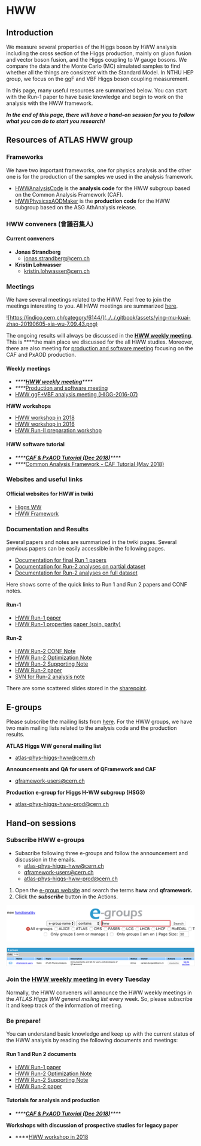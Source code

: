 # HWW

## Introduction

We measure several properties of the Higgs boson by HWW analysis including the cross section of the Higgs production, mainly on gluon fusion and vector boson fusion, and the Higgs coupling to W gauge bosons. We compare the data and the Monte Carlo \(MC\) simulated samples to find whether all the things are consistent with the Standard Model.  In NTHU HEP group, we focus on the ggF and VBF Higgs boson coupling measurement. 

In this page, many useful resources are summarized below. You can start with the Run-1 paper to have basic knowledge and begin to work on the analysis with the HWW framework. 

_**In the end of this page, there will have a hand-on session for you to follow what you can do to start you research!**_

## Resources of ATLAS HWW group 

### Frameworks

We have two important frameworks, one for physics analysis and the other one is for the production of the samples we used in the analysis framework. 

* [HWWAnalysisCode](https://gitlab.cern.ch/atlas-physics/higgs/hww/HWWAnalysisCode) is the **analysis code** for the HWW subgroup based on the Common Analysis Framework \(CAF\).
* [HWWPhysicsxAODMaker](https://gitlab.cern.ch/atlas-physics/higgs/hww/HWWPhysicsxAODMaker) is the **production code** for the HWW subgroup based on the ASG AthAnalysis release.

### HWW conveners \(會議召集人\)

#### Current conveners

* **Jonas Strandberg**
  * jonas.strandberg@cern.ch
* **Kristin Lohwasser**
  * kristin.lohwasser@cern.ch

### Meetings

We have several meetings related to the HWW. Feel free to join the meetings interesting to you. All HWW meetings are summarized [here](https://indico.cern.ch/category/6144/). 

![https://indico.cern.ch/category/6144/](../../.gitbook/assets/ying-mu-kuai-zhao-20190605-xia-wu-7.09.43.png)

The ongoing results will always be discussed in the [**HWW weekly meeting**](https://indico.cern.ch/category/6420/). This is ****the main place we discussed for the all HWW studies. Moreover, there are also meeting for [production and software meeting](https://indico.cern.ch/category/8790/) focusing on the CAF and PxAOD production. 

#### Weekly meetings

* _\*\*\*\*_[_**HWW weekly meeting**_](https://indico.cern.ch/category/6420/)_\*\*\*\*_
* _\*\*\*\*_[Production and software meeting](https://indico.cern.ch/category/8790/)
* [HWW ggF+VBF analysis meeting \(HIGG-2016-07\)](https://indico.cern.ch/category/8242/)

**HWW workshops**

* [HWW workshop in 2018](https://indico.cern.ch/event/714538/timetable/?view=standard)
* [HWW workshop in 2016](https://indico.cern.ch/event/587413/timetable/?view=standard)
* [HWW Run-II preparation workshop](https://indico.cern.ch/event/383521/timetable/?view=standard)

#### HWW software tutorial

* _\*\*\*\*_[_**CAF & PxAOD Tutorial \(Dec 2018\)**_](https://indico.cern.ch/event/771763/timetable/?view=standard)_\*\*\*\*_
* _\*\*\*\*_[Common Analysis Framework - CAF Tutorial \(May 2018\)](https://indico.cern.ch/event/719951/timetable/?view=standard)

### Websites and useful links

#### Official websites for HWW in twiki

* [Higgs WW](https://twiki.cern.ch/twiki/bin/view/AtlasProtected/HiggsWW)
* [HWW Framework](https://twiki.cern.ch/twiki/bin/view/AtlasProtected/HiggsWWAnalysisFramework)

### Documentation and Results

Several papers and notes are summarized in the twiki pages. Several previous papers can be easily accessible in the following pages. 

* [Documentation for final Run 1 papers](https://twiki.cern.ch/twiki/bin/view/AtlasProtected/HiggsWW#Documentation_for_final_Run_1_pa)
* [Documentation for Run-2 analyses on partial dataset](https://twiki.cern.ch/twiki/bin/view/AtlasProtected/HiggsWW#Documentation_for_Run_2_analyses)
* [Documentation for Run-2 analyses on full dataset](https://twiki.cern.ch/twiki/bin/view/AtlasProtected/HiggsWW#NEW_Documentation_for_Run_2_anal)

Here shows some of the quick links to Run 1 and Run 2 papers and CONF notes. 

#### Run-1

* [HWW Run-1 paper ](https://arxiv.org/abs/1412.2641)
* [HWW Run-1 ](https://link.springer.com/content/pdf/10.1140%2Fepjc%2Fs10052-015-3436-3.pdf)[properties](https://link.springer.com/content/pdf/10.1140%2Fepjc%2Fs10052-015-3436-3.pdf) [paper \(spin, parity\)](https://link.springer.com/content/pdf/10.1140%2Fepjc%2Fs10052-015-3436-3.pdf)

#### Run-2

* [HWW Run-2 CONF Note](https://cds.cern.ch/record/2304936/files/ATL-COM-PHYS-2018-148.pdf?)
* [HWW Run-2 Optimization Note](https://cds.cern.ch/record/2276101/files/ATL-COM-PHYS-2017-1089_2.pdf?)
* [HWW Run-2 Supporting Note](https://cds.cern.ch/record/2276143/files/ATL-COM-PHYS-2017-1094.pdf?)
* [HWW Run-2 paper](https://arxiv.org/abs/1808.09054)
* [SVN for Run-2 analysis note](https://svnweb.cern.ch/trac/atlasphys-hsg3/browser/Physics/Higgs/HSG3/HWWRunII/NotesPapers/SupportingNotes/ggFVBF2017/AnalysisNote/trunk?order=name)

There are some scattered slides stored in the [sharepoint](https://espace.cern.ch/atlas-phys-higgs-hww-run2/_layouts/15/start.aspx#/SitePages/Home.aspx). 

## E-groups

Please subscribe the mailing lists from [here](https://e-groups.cern.ch/e-groups/EgroupsSearchForm.do). For the HWW groups, we have two main mailing lists related to the analysis code and the production results. 

**ATLAS Higgs WW general mailing list**	

* atlas-phys-higgs-hww@cern.ch

**Announcements and QA for users of QFramework and CAF**	

* qframework-users@cern.ch

**Production e-group for Higgs H-WW subgroup \(HSG3\)**	

* atlas-phys-higgs-hww-prod@cern.ch

## Hand-on sessions

### Subscribe HWW e-groups

* Subscribe following three e-groups and follow the announcement and discussion in the emails. 
  * atlas-phys-higgs-hww@cern.ch
  * qframework-users@cern.ch
  * atlas-phys-higgs-hww-prod@cern.ch

1. Open the [e-group website](https://e-groups.cern.ch/e-groups/EgroupsSearch.do) and search the terms **hww** and **qframework.** 
2. Click the _**subscribe**_ button in the Actions. 

![\[Step 1\] Key in the terms hww and qframework.  ](../../.gitbook/assets/ying-mu-kuai-zhao-20190605-xia-wu-7.39.24.png)

![\[Step 2\] Click the subscribe button ](../../.gitbook/assets/ying-mu-kuai-zhao-20190605-xia-wu-8.02.55.png)

### Join the [HWW weekly meeting](https://indico.cern.ch/category/6420/) in every Tuesday

Normally, the HWW conveners will announce the HWW weekly meetings in the _ATLAS Higgs WW general mailing list_ every week. So, please subscribe it and keep track of the information of meeting.

### Be prepare!

You can understand basic knowledge and keep up with the current status of the HWW analysis by reading the following documents and meetings:

#### Run 1 and Run 2 documents

* [HWW Run-1 paper ](https://arxiv.org/abs/1412.2641)
* [HWW Run-2 Optimization Note](https://cds.cern.ch/record/2276101/files/ATL-COM-PHYS-2017-1089_2.pdf?)
* [HWW Run-2 Supporting Note](https://cds.cern.ch/record/2276143/files/ATL-COM-PHYS-2017-1094.pdf?)
* [HWW Run-2 paper](https://arxiv.org/abs/1808.09054)

#### Tutorials for analysis and production

* _\*\*\*\*_[_**CAF & PxAOD Tutorial \(Dec 2018\)**_](https://indico.cern.ch/event/771763/timetable/?view=standard)_\*\*\*\*_

**Workshops with discussion of prospective studies for legacy paper**

* \*\*\*\*[HWW workshop in 2018](https://indico.cern.ch/event/714538/timetable/?view=standard)


